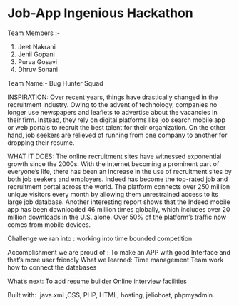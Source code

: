 # Job-App Ingenious Hackathon
Team Members :- 
1) Jeet Nakrani
2) Jenil Gopani
3) Purva Gosavi
4) Dhruv Sonani

Team Name:- Bug Hunter Squad

INSPIRATION:
Over recent years, things have drastically changed in the recruitment industry. Owing to the advent of technology, companies no longer use newspapers and leaflets to advertise about the vacancies in their firm. Instead, they rely on digital platforms like job search mobile app or web portals to recruit the best talent for their organization. On the other hand, job seekers are relieved of running from one company to another for dropping their resume.

WHAT IT DOES:
The online recruitment sites have witnessed exponential growth since the 2000s. With the internet becoming a prominent part of everyone’s life, there has been an increase in the use of recruitment sites by both job seekers and employers.
Indeed has become the top-rated job and recruitment portal across the world. The platform connects over 250 million unique visitors every month by allowing them unrestrained access to its large job database.
Another interesting report shows that the Indeed mobile app has been downloaded 46 million times globally, which includes over 20 million downloads in the U.S. alone. Over 50% of the platform’s traffic now comes from mobile devices.

Challenge we ran into : working into time bounded competition
                                             
                                            

Accomplishment we are proud of : To make an APP with good Interface and that’s more user friendly
 What we learned:  Time management
                    Team work 
                    how to connect the databases
                    
                                     
                                        
                                     
What’s next: To add resume builder
             Online interview facilities 
             
Built with: 
.java.xml ,CSS, PHP, HTML, 
hosting,
jeliohost,
phpmyadmin.

